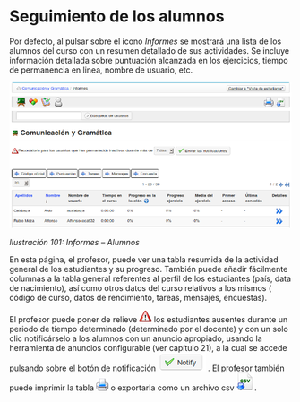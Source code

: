 # Seguimiento de los alumnos

Por defecto, al pulsar sobre el icono _Informes_ se mostrará una lista de los alumnos del curso con un resumen detallado de sus actividades. Se incluye información detallada sobre puntuación alcanzada en los ejercicios, tiempo de permanencia en linea, nombre de usuario, etc.

![](../../.gitbook/assets/graficos84%20%286%29.png)

_Ilustración 101: Informes – Alumnos_

En esta página, el profesor, puede ver una tabla resumida de la actividad general de los estudiantes y su progreso. También puede añadir fácilmente columnas a la tabla general referentes al perfil de los estudiantes \(país, data de nacimiento\), así como otros datos del curso relativos a los mismos \( código de curso, datos de rendimiento, tareas, mensajes, encuestas\).

El profesor puede poner de relieve ![](../../.gitbook/assets/graphics47%20%284%29.gif) los estudiantes ausentes durante un periodo de tiempo determinado \(determinado por el docente\) y con un solo clic notificárselo a los alumnos con un anuncio apropiado, usando la herramienta de anuncios configurable \(ver capítulo 21\), a la cual se accede pulsando sobre el botón de notificación ![](../../.gitbook/assets/graphics50%20%284%29.png) . El profesor también puede imprimir la tabla ![](../../.gitbook/assets/graphics49%20%284%29.png) o exportarla como un archivo csv ![](../../.gitbook/assets/graphics52%20%284%29.png).

